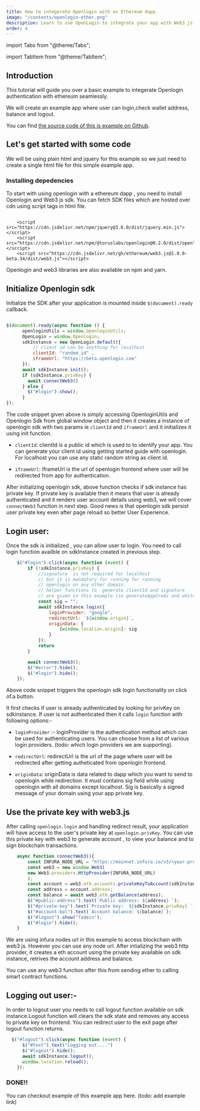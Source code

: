 ```yaml
---
title: How to integerate Openlogin with an Ethereum dapp.
image: "/contents/openlogin-ether.png"
description: Learn to use OpenLogin to integrate your app with Web3.js
order: 4
---
```


import Tabs from "@theme/Tabs";

import TabItem from "@theme/TabItem";

## Introduction

This tutorial will guide you over a basic example to integerate Openlogin authentication with ethereum seamlessly.

We will create an example app where user can login,check wallet address, balance and logout.



You can find [the source code of this is example on Github](https://github.com/phuctm97/openlogin-react).

## Let's get started with some code

We will be using plain html and jquery for this example so we just need to create a single html file for this simple example app.

### Installing depedencies

To start with using openlogin with a ethereum dapp , you need to install Openlogin and Web3 js sdk. You can fetch SDK files which are hosted over cdn using script tags in html file.



```shell

    <script src="https://cdn.jsdelivr.net/npm/jquery@3.6.0/dist/jquery.min.js"></script>
    <script src="https://cdn.jsdelivr.net/npm/@toruslabs/openlogin@0.2.0/dist/openlogin.umd.min.js"></script>
    <script src="https://cdn.jsdelivr.net/gh/ethereum/web3.js@1.0.0-beta.34/dist/web3.js"></script>
```

Openlogin and web3 libraries are also available on npm and yarn.


## Initialize Openlogin sdk

Initialize the SDK after your application is mounted inside `$(document).ready` callback.

```js

$(document).ready(async function () {
      openloginUtils = window.OpenloginUtils;
      OpenLogin = window.Openlogin;
      sdkInstance = new OpenLogin.default({
          // client id can be anything for localhost
          clientId: "random_id" ,
          iframeUrl: "https://beta.openlogin.com"
      });
      await sdkInstance.init();
      if (sdkInstance.privKey) {
        await connectWeb3()
      } else {
        $("#login").show();
      }
});
```

The code snippet given above is simply accessing OpenloginUtils and Openlogin Sdk from global window object and then it creates a instance of openlogin sdk with two params ie `clientId` and `iframeUrl` and it initializes it using init function.

- `clientId`: clientId is a public id which is used to to identify your app. You can generate your client id using getting started guide with openlogin. For localhost you can use any static random string as client id.

- `iframeUrl`: iframeUrl is the url of openlogin frontend where user will be redirected from app for authentication.


After initializing openlogin sdk, above function checks if sdk instance has private key. If private key is available then it means that user is already authenticated and it renders user account details using web3, we will cover `connectWeb3` function in next step. Good news is that openlogin sdk persist user private key even after page reload so better User Experience.


## Login user:

Once the sdk is initialized , you can allow user to login. You need to call login function availble on sdkInstance created in previous step.

```js
    $("#login").click(async function (event) {
        if (!sdkInstance.privKey) {
            //signature  is not required for localhost
            // but it is mandatory for running for running
            // openlogin on any other domain.
            // helper functions to  generate clientId and signature
            // are given in this example (ie generateAppCreds and whitelistOrigin).
            const sig = "";
            await sdkInstance.login({
                loginProvider: "google",
                redirectUrl: `${window.origin}`,
                originData: {
                    [window.location.origin]: sig
                }
            });
            return
        }

        await connectWeb3();
        $("#error").hide();
        $("#login").hide();
    });
```

Above code snippet triggers the openlogin sdk login functionality on click of.a button.

It first checks if user is already authenticated by looking for privKey on sdkinstance. If user is not authenticated then it calls `login` function with following options:-

- `loginProvider` :- loginProvider is the authentication method which can be used for authenticating users. You can choose from a list of various login providers. (todo: which login providers we are supporting).

- `redirectUrl`: redirectUrl is the url of the page where user will be redirected after getting autheticated from openlogin frontend.

- `originData`: originData is data related to dapp which you want to send to openlogin while redirection. It must contains sig field while using openlogin with all domains except localhost. Sig is basically a signed message of your domain using your app private key.

## Use the private key with web3.js

After calling `openlogin.login` and handling redirect result, your application will have access to the user's private key at `openlogin.privKey`. You can use this private key with web3 to generate account , to view your balance and to sign blockchain transactions.


```js
    async function connectWeb3(){
        const INFURA_NODE_URL = "https://mainnet.infura.io/v3/<your-project-id>";
        const web3 = new window.Web3(
        new Web3.providers.HttpProvider(INFURA_NODE_URL)
        );
        const account = web3.eth.accounts.privateKeyToAccount(sdkInstance.privKey);
        const address = account.address;
        const balance = await web3.eth.getBalance(address);
        $("#public-address").text(`Public address: ${address} `);
        $("#private-key").text(`Private key:  ${sdkInstance.privKey} `);
        $("#account-bal").text(`Account balance: ${balance}`);
        $("#logout").show("fadein");
        $("#login").hide();
    }
```

We are using infura nodes url in this example to access blockchain with web3 js. However you can use any node url. After intializing the web3 http provider, it creates a eth account using the private key available on sdk instance, retrives the account address and balance.

You can use any web3 function after this from sending ether to calling smart contract functions.

## Logging out user:-

In order to logout user you needs to call logout function available on sdk instance.Logout function will clears the sdk state and removes any access to private key on frontend. You can redirect user to the exit page after logout function returns.


```js
  $("#logout").click(async function (event) {
      $("#text").text("Logging out....")
      $("#logout").hide();
      await sdkInstance.logout();
      window.location.reload();
    });
```

### DONE!!
You can checkout example of this example app here. (todo: add example link)
